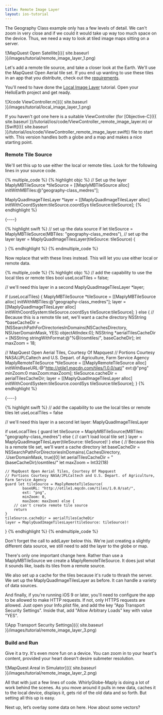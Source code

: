 ```yaml
---
title: Remote Image Layer
layout: ios-tutorial
---
```


The Geography Class example only has a few levels of detail.  We can't zoom in very close and if we could it would take up way too much space on the device.  Thus, we need a way to look at tiled image maps sitting on a server.

![MapQuest Open Satellite]({{ site.baseurl }}/images/tutorial/remote_image_layer_1.png)

Let's add a remote tile source, and take a closer look at the Earth. We'll use the MapQuest Open Aerial tile set. If you end up wanting to use these tiles in an app that you distribute, check out the [requirements](http://developer.mapquest.com/web/products/open/map).

You'll need to have done the [Local Image Layer](local_image_tiles.html) tutorial.  Open your HelloEarth project and get ready.

![Xcode ViewController.m]({{ site.baseurl }}/images/tutorial/local_image_layer_1.png)

If you haven't got one here is a suitable ViewController (for [Objective-C]({{ site.baseurl }}/tutorial/ios/code/ViewController_remote_image_layer.m) or [Swift]({{ site.baseurl }}/tutorial/ios/code/ViewController_remote_image_layer.swift)) file to start with.  This version handles both a globe and a map and makes a nice starting point.

### Remote Tile Source

We'll set this up to use either the local or remote tiles. Look for the following lines in your source code.

{% multiple_code %}
  {% highlight objc %}
// Set up the layer
MaplyMBTileSource *tileSource = 
    [[MaplyMBTileSource alloc] initWithMBTiles:@"geography-­class_medres"];

MaplyQuadImageTilesLayer *layer = 
    [[MaplyQuadImageTilesLayer alloc] initWithCoordSystem:tileSource.coordSys 
                                      tileSource:tileSource];
  {% endhighlight %}

  {----}

  {% highlight swift %}
// set up the data source
if let tileSource = MaplyMBTileSource(MBTiles: "geography-class_medres"),
        // set up the layer
        layer = MaplyQuadImageTilesLayer(tileSource: tileSource) {

}
  {% endhighlight %}
{% endmultiple_code %}


Now replace that with these lines instead.  This will let you use either local or remote data.

{% multiple_code %}
  {% highlight objc %}
// add the capability to use the local tiles or remote tiles
bool useLocalTiles = false;

// we'll need this layer in a second
MaplyQuadImageTilesLayer *layer;

if (useLocalTiles)
{
  MaplyMBTileSource *tileSource = 
        [[MaplyMBTileSource alloc] initWithMBTiles:@"geography­-class_medres"];
  layer = [[MaplyQuadImageTilesLayer alloc] 
                initWithCoordSystem:tileSource.coordSys tileSource:tileSource];
} else {
  // Because this is a remote tile set, we'll want a cache directory
  NSString *baseCacheDir = 
    [NSSearchPathForDirectoriesInDomains(NSCachesDirectory, NSUserDomainMask, YES) 
            objectAtIndex:0];
  NSString *aerialTilesCacheDir = [NSString stringWithFormat:@"%@/osmtiles/",
                                                baseCacheDir];
  int maxZoom = 18;

  // MapQuest Open Aerial Tiles, Courtesy Of Mapquest
  // Portions Courtesy NASA/JPL­Caltech and U.S. Depart. of Agriculture, Farm Service Agency
  MaplyRemoteTileSource *tileSource = 
    [[MaplyRemoteTileSource alloc] 
            initWithBaseURL:@"http://otile1.mqcdn.com/tiles/1.0.0/sat/" 
            ext:@"png" minZoom:0 maxZoom:maxZoom];
  tileSource.cacheDir = aerialTilesCacheDir;
  layer = [[MaplyQuadImageTilesLayer alloc] 
            initWithCoordSystem:tileSource.coordSys tileSource:tileSource];
}
  {% endhighlight %}

  {----}

  {% highlight swift %}
// add the capability to use the local tiles or remote tiles
let useLocalTiles = false

// we'll need this layer in a second
let layer: MaplyQuadImageTilesLayer

if useLocalTiles {
    guard let tileSource = MaplyMBTileSource(MBTiles: "geography-class_medres") else {
        // can't load local tile set
    }
    layer = MaplyQuadImageTilesLayer(tileSource: tileSource)!
}
else {
    // Because this is a remote tile set, we'll want a cache directory
    let baseCacheDir = NSSearchPathForDirectoriesInDomains(.CachesDirectory, .UserDomainMask, true)[0]
    let aerialTilesCacheDir = "\(baseCacheDir)/osmtiles/"
    let maxZoom = Int32(18)

    // MapQuest Open Aerial Tiles, Courtesy Of Mapquest
    // Portions Courtesy NASA/JPL­Caltech and U.S. Depart. of Agriculture, Farm Service Agency
    guard let tileSource = MaplyRemoteTileSource(
            baseURL: "http://otile1.mqcdn.com/tiles/1.0.0/sat/",
            ext: "png",
            minZoom: 0, 
            maxZoom: maxZoom) else {
        // can't create remote tile source
        return
    }
    tileSource.cacheDir = aerialTilesCacheDir
    layer = MaplyQuadImageTilesLayer(tileSource: tileSource)!
}
  {% endhighlight %}
{% endmultiple_code %}

Don't forget the call to addLayer below this.  We're just creating a slightly different data source, we still need to add the layer to the globe or map.

There's only one important change here.  Rather than use a MaplyMBTileSource we create a MaplyRemoteTileSource.  It does just what it sounds like, loads its tiles from a remote source.

We also set up a cache for the tiles because it's rude to thrash the server.  We set up the MaplyQuadImageTilesLayer as before.  It can handle a variety of data sources.

And finally, if you're running iOS 9 or later, you'll need to configure the app to be allowed to make HTTP requests. If not, only HTTPS requests are allowed. Just open your Info.plist file, and add the key "App Transport Security Settings". Inside that, add "Allow Arbitrary Loads" key with value "YES".

![App Transport Security Settings]({{ site.baseurl }}/images/tutorial/remote_image_layer_3.png)


### Build and Run

Give it a try.  It's even more fun on a device. You can zoom in to your heart's content, provided your heart doesn't desire sub­meter resolution.

![MapQuest Areal in Simulator]({{ site.baseurl }}/images/tutorial/remote_image_layer_2.png)

All that with just a few lines of code.  WhirlyGlobe-Maply is doing a lot of work behind the scenes.  As you move around it pulls in new data, caches it to the local device, displays it, gets rid of the old data and so forth.  But setting all this up is easy.

Next up, let’s overlay some data on here.  How about some vectors?
